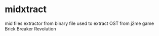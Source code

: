 # midxtract

mid files extractor from binary file
used to extract OST from j2me game Brick Breaker Revolution

